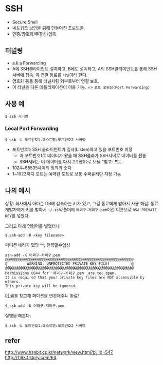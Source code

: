 # SSH

- Secure Shell
- 네트워크 보안을 위해 만들어진 프로토콜
- 인증/암호화/무결성/압축

## 터널링
- a.k.a Forwarding
- A에 SSH클라이언트 설치하고, B에도 설치하고, A의 SSH클라이언트를 통해 SSH서버에 접속. 이 연결 통로를 `터널`이라 한다.
- 암호화 등을 통해 터널처럼 외부로부터 연결 보호.
- 이 터널을 다른 애플리케이션이 이용 가능. => `포트 포워딩(Port Forwarding)`

## 사용 예
```shell
$ ssh 서버명
```

### Local Port Forwarding
```shell
$ ssh -L 포트번호1:호스트명:포트번호2 서버명
```
- 포트번호1: SSH 클라이언트가 검사(Listen)하고 있을 포트번호 지정
    + 이 포트번호1로 데이터가 왔을 때 SSH클라가 SSH서버로 데이터를 전송
    + SSH서버는 이 데이터를 다시 `포트번호2`로 보냄
*참고: 포트
- 1024~65535사이의 임의의 숫자
- 1~1023까지 포트는 예약된 포트로 보통 수퍼유저만 지정 가능

## 나의 예시
상황: 회사에서 아마존 DB에 접속하는 키가 있고, 그걸 동료에게 받아서 사용
해결: 동료 개발자에게 키를 받아서 `~/.ssh/`폴더에 `어쩌구-저쩌구.pem`이란 이름으로 `RSA PRIVATE KEY`를 넣었다.

그리고 아래 명령어를 넣었더니 
```shell
$ ssh-add -K <key filename>
```

퍼미션 에러가 떴당 ^^; 햄복할수업성
```
ssh-add -K 어쩌구-저쩌구.pem
@@@@@@@@@@@@@@@@@@@@@@@@@@@@@@@@@@@@@@@@@@@@@@@@@@@@@@@@@@@
@         WARNING: UNPROTECTED PRIVATE KEY FILE!          @
@@@@@@@@@@@@@@@@@@@@@@@@@@@@@@@@@@@@@@@@@@@@@@@@@@@@@@@@@@@
Permissions 0644 for '어쩌구-저쩌구.pem' are too open.
It is required that your private key files are NOT accessible by others.
This private key will be ignored.
```


[이 글](http://www.howtogeek.com/168119/fixing-warning-unprotected-private-key-file-on-linux/)을 참고해 퍼미션을 변경해주니 완료!

```shell
$ ssh-add -K 어쩌구-저쩌구.pem
```

실행을 해본다.
```shell
$ ssh -L 포트번호1:호스트명:포트번호2 서버명
```


## refer
http://www.hanbit.co.kr/network/view.html?bi_id=547
http://118k.tistory.com/64
